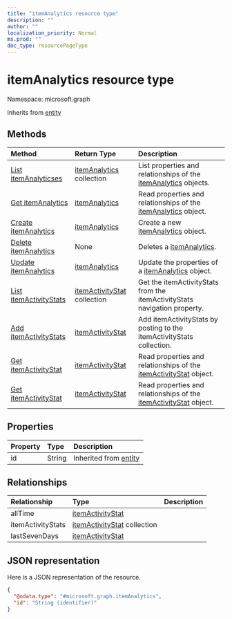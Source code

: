 ```yaml
---
title: "itemAnalytics resource type"
description: ""
author: ""
localization_priority: Normal
ms.prod: ""
doc_type: resourcePageType
---
```


# itemAnalytics resource type


Namespace: microsoft.graph




Inherits from [entity](../resources/entity.md)

## Methods
|Method|Return Type|Description|
|:---|:---|:---|
|[List itemAnalyticses](../api/itemanalytics-list.md)|[itemAnalytics](../resources/itemanalytics.md) collection|List properties and relationships of the [itemAnalytics](../resources/itemanalytics.md) objects.|
|[Get itemAnalytics](../api/itemanalytics-get.md)|[itemAnalytics](../resources/itemanalytics.md)|Read properties and relationships of the [itemAnalytics](../resources/itemanalytics.md) object.|
|[Create itemAnalytics](../api/itemanalytics-create.md)|[itemAnalytics](../resources/itemanalytics.md)|Create a new [itemAnalytics](../resources/itemanalytics.md) object.|
|[Delete itemAnalytics](../api/itemanalytics-delete.md)|None|Deletes a [itemAnalytics](../resources/itemanalytics.md).|
|[Update itemAnalytics](../api/itemanalytics-update.md)|[itemAnalytics](../resources/itemanalytics.md)|Update the properties of a [itemAnalytics](../resources/itemanalytics.md) object.|
|[List itemActivityStats](../api/itemanalytics-list-itemactivitystats.md)|[itemActivityStat](../resources/itemactivitystat.md) collection|Get the itemActivityStats from the itemActivityStats navigation property.|
|[Add itemActivityStats](../api/itemanalytics-post-itemactivitystats.md)|[itemActivityStat](../resources/itemactivitystat.md)|Add itemActivityStats by posting to the itemActivityStats collection.|
|[Get itemActivityStat](../api/itemactivitystat-get.md)|[itemActivityStat](../resources/itemactivitystat.md)|Read properties and relationships of the [itemActivityStat](../resources/itemactivitystat.md) object.|
|[Get itemActivityStat](../api/itemactivitystat-get.md)|[itemActivityStat](../resources/itemactivitystat.md)|Read properties and relationships of the [itemActivityStat](../resources/itemactivitystat.md) object.|

## Properties
|Property|Type|Description|
|:---|:---|:---|
|id|String| Inherited from [entity](../resources/entity.md)|

## Relationships
|Relationship|Type|Description|
|:---|:---|:---|
|allTime|[itemActivityStat](../resources/itemactivitystat.md)||
|itemActivityStats|[itemActivityStat](../resources/itemactivitystat.md) collection||
|lastSevenDays|[itemActivityStat](../resources/itemactivitystat.md)||

## JSON representation
Here is a JSON representation of the resource.
<!-- {
  "blockType": "resource",
  "keyProperty": "id",
  "@odata.type": "microsoft.graph.itemAnalytics",
  "baseType": "microsoft.graph.entity",
  "openType": true
}
-->
``` json
{
  "@odata.type": "#microsoft.graph.itemAnalytics",
  "id": "String (identifier)"
}
```

